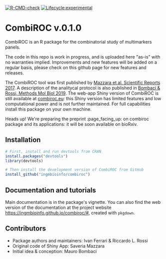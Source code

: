 <!-- badges: start -->
[![R-CMD-check](https://github.com/ingmbioinfo/combiroc/workflows/R-CMD-check/badge.svg)](https://github.com/ingmbioinfo/combiroc/actions)
[![Lifecycle:experimental](https://img.shields.io/badge/lifecycle-experimental-orange.svg)](https://lifecycle.r-lib.org/articles/stages.html#experimental-1)
<!-- badges: end -->

# CombiROC v.0.1.0

CombiROC is an R package for the combinatorial study of multimarkers panels. 

The code in this repo is work in progress, and is uploaded here "as-is" with no warranties implied. Improvements and new features will be added on a regular basis, please check on this github page for new features and releases. 

The CombiROC tool was first published by [Mazzara et al. Scientific Reports 2017](https://www.nature.com/articles/srep45477). A description of the analitycal protocol is also published in [Bombaci & Rossi, Methods Mol Biol 2019](https://link.springer.com/protocol/10.1007%2F978-1-4939-9164-8_16).
The web-app Shiny version of CombiROC is still available at [combiroc.eu](http://combiroc.eu/): this Shiny version has limited features and low computational power and is not further maintained. For full capabilities install this package on your own machine.

Heads up! We're preparing the preprint :page\_facing\_up: on combiroc package and its applications: it will be soon available on bioRxiv. 

## Installation

```r
# First, install and run devtools from CRAN
install.packages("devtools")
library(devtools)

# Then install the development version of CombiROC from GitHub
install_github("ingmbioinfo/combiroc")
```
## Documentation and tutorials

Main documentation is in the package's vignette. You can also find the web version of the documentation at the project website <https://ingmbioinfo.github.io/combiroc/#>, created with `pkgdown`.

## Contributors

* Package authors and maintainers: Ivan Ferrari & Riccardo L. Rossi
* Original code of Shiny App: Saveria Mazzara
* Initial idea & conception: Mauro Bombaci

